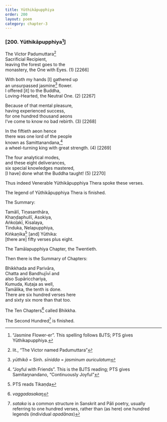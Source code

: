 ```yaml
---
title: Yūthikāpupphiya
order: 200
layout: poem
category: chapter-3
---
```


### \[200. Yūthikāpupphiya[^1]\]

The Victor Padumuttara[^2]  
Sacrificial Recipient,  
leaving the forest goes to the  
monastery, the One with Eyes. (1) \[2266\]

With both my hands \[I\] gathered up  
an unsurpassed jasmine[^3] flower.  
I offered \[it\] to the Buddha,  
Loving-Hearted, the Neutral One. (2) \[2267\]

Because of that mental pleasure,  
having experienced success,  
for one hundred thousand aeons  
I’ve come to know no bad rebirth. (3) \[2268\]

In the fiftieth aeon hence  
there was one lord of the people  
known as Samittanandana,[^4]  
a wheel-turning king with great strength. (4) \[2269\]

The four analytical modes,  
and these eight deliverances,  
six special knowledges mastered,  
\[I have\] done what the Buddha taught! (5) \[2270\]

Thus indeed Venerable Yūthikāpupphiya Thera spoke these verses.

The legend of Yūthikāpupphiya Thera is finished.

The Summary:

Tamālī, Tiṇasanthāra,  
Khaṇḍaphullī, Asokiya,  
Aṅkoḷakī, Kisalaya,  
Tinduka, Nelapupphiya,  
Kiṅkaṇika[^5] \[and\] Yūthika:  
\[there are\] fifty verses plus eight.

The Tamālapupphiya Chapter, the Twentieth.

Then there is the Summary of Chapters:

Bhikkhada and Parivāra,  
Chatta and Bandhujīvī and  
also Supāri<span class="diacritics" data-state="on">c</span><span class="no-diacritics" data-state="off">ch</span>ariya,  
Kumuda, Kuṭaja as well,  
Tamālika, the tenth is done.  
There are six hundred verses here  
and sixty six more than that too.

The Ten Chapters[^6] called Bhikkha.

The Second Hundred[^7] is finished.

[^1]: “Jasmine Flower-er”. This spelling follows BJTS; PTS gives Yūthikapupphiya.

[^2]: lit., “The Victor named Padumuttara”

[^3]: *yūthikā* = Sinh. *sīnidda* = *jasminum auriculatum*

[^4]: “Joyful with Friends”. This is the BJTS reading; PTS gives Samitaŋnandano, “Continuously Joyful”

[^5]: PTS reads Tikaṇḍa

[^6]: *vaggadasakaŋ*

[^7]: *sataka* is a common structure in Sanskrit and Pāli poetry, usually referring to one hundred verses, rather than (as here) one hundred legends (individual *apadānas*)
